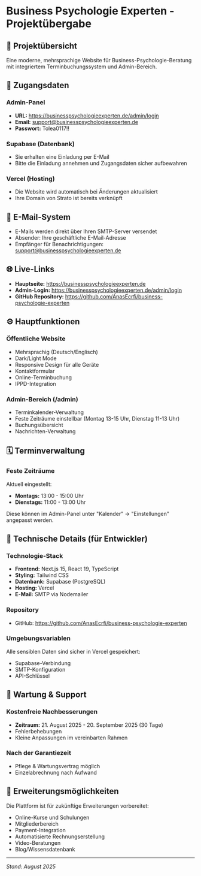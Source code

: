 # Business Psychologie Experten - Projektübergabe

## 🎯 Projektübersicht
Eine moderne, mehrsprachige Website für Business-Psychologie-Beratung mit integriertem Terminbuchungssystem und Admin-Bereich.

## 🔐 Zugangsdaten

### Admin-Panel
- **URL:** https://businesspsychologieexperten.de/admin/login
- **Email:** support@businesspsychologieexperten.de
- **Passwort:** Tolea0117!!

### Supabase (Datenbank)
- Sie erhalten eine Einladung per E-Mail
- Bitte die Einladung annehmen und Zugangsdaten sicher aufbewahren

### Vercel (Hosting)
- Die Website wird automatisch bei Änderungen aktualisiert
- Ihre Domain von Strato ist bereits verknüpft

## 📧 E-Mail-System
- E-Mails werden direkt über Ihren SMTP-Server versendet
- Absender: Ihre geschäftliche E-Mail-Adresse
- Empfänger für Benachrichtigungen: support@businesspsychologieexperten.de

## 🌐 Live-Links

- **Hauptseite:** https://businesspsychologieexperten.de
- **Admin-Login:** https://businesspsychologieexperten.de/admin/login
- **GitHub Repository:** https://github.com/AnasEcrfi/business-psychologie-experten

## ⚙️ Hauptfunktionen

### Öffentliche Website
- Mehrsprachig (Deutsch/Englisch)
- Dark/Light Mode
- Responsive Design für alle Geräte
- Kontaktformular
- Online-Terminbuchung
- IPPD-Integration

### Admin-Bereich (/admin)
- Terminkalender-Verwaltung
- Feste Zeiträume einstellbar (Montag 13-15 Uhr, Dienstag 11-13 Uhr)
- Buchungsübersicht
- Nachrichten-Verwaltung

## 🗓️ Terminverwaltung

### Feste Zeiträume
Aktuell eingestellt:
- **Montags:** 13:00 - 15:00 Uhr
- **Dienstags:** 11:00 - 13:00 Uhr

Diese können im Admin-Panel unter "Kalender" → "Einstellungen" angepasst werden.

## 🚀 Technische Details (für Entwickler)

### Technologie-Stack
- **Frontend:** Next.js 15, React 19, TypeScript
- **Styling:** Tailwind CSS
- **Datenbank:** Supabase (PostgreSQL)
- **Hosting:** Vercel
- **E-Mail:** SMTP via Nodemailer

### Repository
- GitHub: https://github.com/AnasEcrfi/business-psychologie-experten

### Umgebungsvariablen
Alle sensiblen Daten sind sicher in Vercel gespeichert:
- Supabase-Verbindung
- SMTP-Konfiguration
- API-Schlüssel

## 📝 Wartung & Support

### Kostenfreie Nachbesserungen
- **Zeitraum:** 21. August 2025 - 20. September 2025 (30 Tage)
- Fehlerbehebungen
- Kleine Anpassungen im vereinbarten Rahmen

### Nach der Garantiezeit
- Pflege & Wartungsvertrag möglich
- Einzelabrechnung nach Aufwand

## 🔮 Erweiterungsmöglichkeiten

Die Plattform ist für zukünftige Erweiterungen vorbereitet:
- Online-Kurse und Schulungen
- Mitgliederbereich
- Payment-Integration
- Automatisierte Rechnungserstellung
- Video-Beratungen
- Blog/Wissensdatenbank

---

*Stand: August 2025*